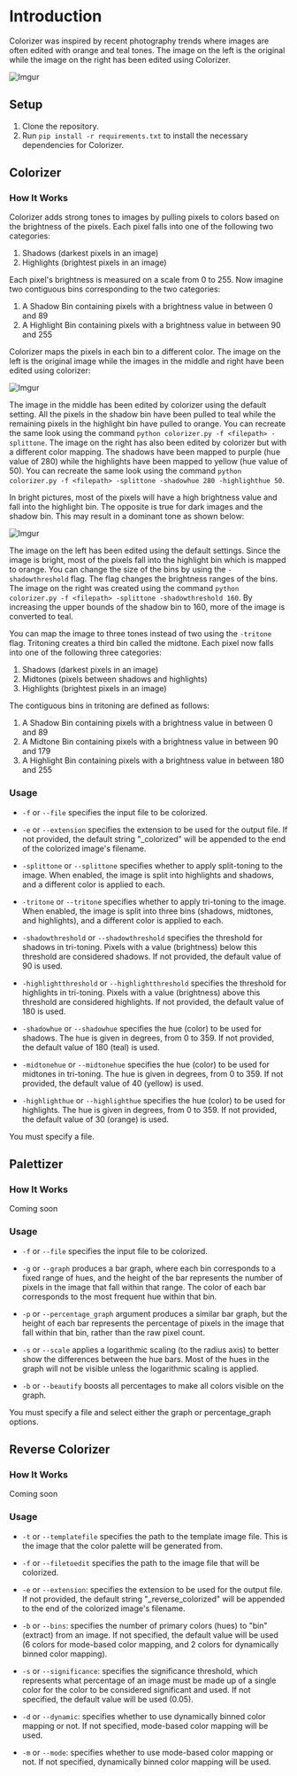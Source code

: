 # Introduction

Colorizer was inspired by recent photography trends where images are often edited with orange and teal tones. The image on the left is the original while the image on the right has been edited using Colorizer.

![Imgur](https://imgur.com/yyRh52s.jpg)

## Setup

1. Clone the repository.
2. Run `pip install -r requirements.txt` to install the necessary dependencies for Colorizer.

## Colorizer

### How It Works

Colorizer adds strong tones to images by pulling pixels to colors based on the brightness of the pixels. Each pixel falls into one of the following two categories:

1. Shadows (darkest pixels in an image)
2. Highlights (brightest pixels in an image)

Each pixel's brightness is measured on a scale from 0 to 255. Now imagine two contiguous bins corresponding to the two categories:

1. A Shadow Bin containing pixels with a brightness value in between 0 and 89
2. A Highlight Bin containing pixels with a brightness value in between 90 and 255

Colorizer maps the pixels in each bin to a different color. The image on the left is the original image while the images in the middle and right have been edited using colorizer:

![Imgur](https://imgur.com/WVKt0TV.jpg)

The image in the middle has been edited by colorizer using the default setting. All the pixels in the shadow bin have been pulled to teal while the remaining pixels in the highlight bin have pulled to orange. You can recreate the same look using the command `python colorizer.py -f <filepath> -splittone`. The image on the right has also been edited by colorizer but with a different color mapping. The shadows have been mapped to purple (hue value of 280) while the highlights have been mapped to yellow (hue value of 50). You can recreate the same look using the command `python colorizer.py -f <filepath> -splittone -shadowhue 280 -highlighthue 50`.

In bright pictures, most of the pixels will have a high brightness value and fall into the highlight bin. The opposite is true for dark images and the shadow bin. This may result in a dominant tone as shown below:

![Imgur](https://imgur.com/0pG0N1P.jpg)

The image on the left has been edited using the default settings. Since the image is bright, most of the pixels fall into the highlight bin which is mapped to orange. You can change the size of the bins by using the `-shadowthreshold` flag. The flag changes the brightness ranges of the bins. The image on the right was created using the command `python colorizer.py -f <filepath> -splittone -shadowthreshold 160`. By increasing the upper bounds of the shadow bin to 160, more of the image is converted to teal.

You can map the image to three tones instead of two using the `-tritone` flag. Tritoning creates a third bin called the midtone. Each pixel now falls into one of the following three categories:

1. Shadows (darkest pixels in an image)
2. Midtones (pixels between shadows and highlights)
3. Highlights (brightest pixels in an image)

The contiguous bins in tritoning are defined as follows:

1. A Shadow Bin containing pixels with a brightness value in between 0 and 89
2. A Midtone Bin containing pixels with a brightness value in between 90 and 179
3. A Highlight Bin containing pixels with a brightness value in between 180 and 255

### Usage

- `-f` or `--file` specifies the input file to be colorized.

- `-e` or `--extension` specifies the extension to be used for the output file. If not provided, the default string "_colorized" will be appended to the end of the colorized image's filename.

- `-splittone` or `--splittone` specifies whether to apply split-toning to the image. When enabled, the image is split into highlights and shadows, and a different color is applied to each.

- `-tritone` or `--tritone` specifies whether to apply tri-toning to the image. When enabled, the image is split into three bins (shadows, midtones, and highlights), and a different color is applied to each.

- `-shadowthreshold` or `--shadowthreshold` specifies the threshold for shadows in tri-toning. Pixels with a value (brightness) below this threshold are considered shadows. If not provided, the default value of 90 is used.

- `-highlightthreshold` or `--highlightthreshold` specifies the threshold for highlights in tri-toning. Pixels with a value (brightness) above this threshold are considered highlights. If not provided, the default value of 180 is used.

- `-shadowhue` or `--shadowhue` specifies the hue (color) to be used for shadows. The hue is given in degrees, from 0 to 359. If not provided, the default value of 180 (teal) is used.

- `-midtonehue` or `--midtonehue` specifies the hue (color) to be used for midtones in tri-toning. The hue is given in degrees, from 0 to 359. If not provided, the default value of 40 (yellow) is used.

- `-highlighthue` or `--highlighthue` specifies the hue (color) to be used for highlights. The hue is given in degrees, from 0 to 359. If not provided, the default value of 30 (orange) is used.

You must specify a file.

## Palettizer

### How It Works

Coming soon

### Usage

- `-f` or `--file` specifies the input file to be colorized.

- `-g` or `--graph` produces a bar graph, where each bin corresponds to a fixed range of hues, and the height of the bar represents the number of pixels in the image that fall within that range. The color of each bar corresponds to the most frequent hue within that bin.

- `-p` or `--percentage_graph` argument produces a similar bar graph, but the height of each bar represents the percentage of pixels in the image that fall within that bin, rather than the raw pixel count.

- `-s` or `--scale` applies a logarithmic scaling (to the radius axis) to better show the differences between the hue bars. Most of the hues in the graph will not be visible unless the logarithmic scaling is applied.

- `-b` or `--beautify` boosts all percentages to make all colors visible on the graph.

You must specify a file and select either the graph or percentage_graph options.


## Reverse Colorizer

### How It Works

Coming soon

### Usage

- `-t` or `--templatefile` specifies the path to the template image file. This is the image that the color palette will be generated from.

- `-f` or `--filetoedit` specifies the path to the image file that will be colorized.

- `-e` or `--extension`: specifies the extension to be used for the output file. If not provided, the default string "_reverse_colorized" will be appended to the end of the colorized image's filename.

- `-b` or `--bins`: specifies the number of primary colors (hues) to "bin" (extract) from an image. If not specified, the default value will be used (6 colors for mode-based color mapping, and 2 colors for dynamically binned color mapping).

- `-s` or `--significance`: specifies the significance threshold, which represents what percentage of an image must be made up of a single color for the color to be considered significant and used. If not specified, the default value will be used (0.05).

- `-d` or `--dynamic`: specifies whether to use dynamically binned color mapping or not. If not specified, mode-based color mapping will be used.

- `-m` or `--mode`: specifies whether to use mode-based color mapping or not. If not specified, dynamically binned color mapping will be used.



